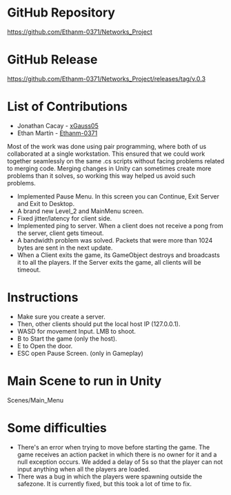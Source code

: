 # GitHub Repository
https://github.com/Ethanm-0371/Networks_Project

# GitHub Release
https://github.com/Ethanm-0371/Networks_Project/releases/tag/v.0.3

# List of Contributions

- Jonathan Cacay - [xGauss05](https://github.com/xGauss05)
- Ethan Martín - [Ethanm-0371](https://github.com/Ethanm-0371)
  
Most of the work was done using pair programming, where both of us collaborated at a single workstation. This ensured that we could work together seamlessly on the same .cs scripts without facing problems related to merging code. Merging changes in Unity can sometimes create more problems than it solves, so working this way helped us avoid such problems.

- Implemented Pause Menu. In this screen you can Continue, Exit Server and Exit to Desktop.
- A brand new Level_2 and MainMenu screen.
- Fixed jitter/latency for client side.
- Implemented ping to server. When a client does not receive a pong from the server, client gets timeout.
- A bandwidth problem was solved. Packets that were more than 1024 bytes are sent in the next update.
- When a Client exits the game, its GameObject destroys and broadcasts it to all the players. If the Server exits the game, all clients will be timeout.

# Instructions
- Make sure you create a server.
- Then, other clients should put the local host IP (127.0.0.1).
- WASD for movement Input. LMB to shoot.
- B to Start the game (only the host).
- E to Open the door.
- ESC open Pause Screen. (only in Gameplay)

# Main Scene to run in Unity
Scenes/Main_Menu

# Some difficulties
- There's an error when trying to move before starting the game. The game receives an action packet in which there is no owner for it and a null exception occurs. We added a delay of 5s so that the player can not input anything when all the players are loaded.
- There was a bug in which the players were spawning outside the safezone. It is currently fixed, but this took a lot of time to fix.



